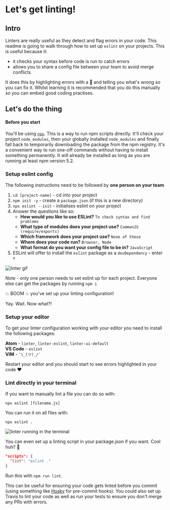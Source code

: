 # Let's get linting!

## Intro
Linters are really useful as they detect and flag errors in your code. This readme is going to walk through how to set up `eslint` on your projects. This is useful because it:
- it checks your syntax before code is run to catch errors
- allows you to share a config file between your team to avoid merge conflicts

It does this by highlighting errors with a :red_circle: and telling you what's wrong so you can fix it. Whilst learning it is recommended that you do this manually so you can embed good coding practises.

## Let's do the thing

#### Before you start

You'll be using [`npx`](https://www.npmjs.com/package/npx). This is a way to run npm scripts directly. It'll check your project `node_modules`, then your globally installed `node_modules` and finally fall back to temporarily downloading the package from the npm registry. It's a convenient way to run one-off commands without having to install something permanently. It will already be installed as long as you are running at least npm version 5.2.

### Setup eslint config

The following instructions need to be followed by **one person on your team** 

1. `cd [project-name]` - cd into your project
1. `npm init -y` - create a `package.json` (if this is a new directory)
1. `npx eslint --init` - initialises eslint on your project
1. Answer the questions like so:
    - **How would you like to use ESLint?** `To check syntax and find problems`
    - **What type of modules does your project use?** `CommonJS (require/exports)`
    - **Which framework does your project use?** `None of these`
    - **Where does your code run?** `Browser, Node`
    - **What format do you want your config file to be in?** `JavaScript`
1. ESLint will offer to install the `eslint` package as a `devDependency` - enter `Y`

![linter gif](https://user-images.githubusercontent.com/9408641/61289887-5ac71000-a7c2-11e9-8405-a69232fbb820.gif)

Note - only one person needs to set eslint up for each project. Everyone else can get the packages by running `npm i`

:boom: BOOM :boom: you've set up your linting configuration!

Yay. Wait. Now what?!

### Setup your editor
To get your linter configuration working with your editor you need to install the following packages:

**Atom** - `linter`, `linter-eslint`, `linter-ui-default`  
**VS Code** - `eslint`  
**VIM** - `¯\_(ツ)_/¯`

Restart your editor and you should start to see errors highlighted in your code :heart:

### Lint directly in your terminal

If you want to manually lint a file you can do so with:

`npx eslint [filename.js]`

You can run it on all files with:

`npx eslint .`

![linter running in the terminal](https://user-images.githubusercontent.com/9408641/61290933-f8234380-a7c4-11e9-8f9c-69365b9492bb.png)

You can even set up a linting script in your package.json if you want. Cool huh? :ice_cream:

```json
"scripts": {
  "lint": "eslint ."
}
```

Run this with `npm run lint`.

This can be useful for ensuring your code gets linted before you commit (using something like [Husky](https://github.com/typicode/husky/) for pre-commit hooks). You could also set up Travis to lint your code as well as run your tests to ensure you don't merge any PRs with errors.
